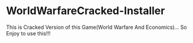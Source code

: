 # WorldWarfareCracked-Installer
This is Cracked Version of this Game(World Warfare And Economics)... So Enjoy to use this!!!
